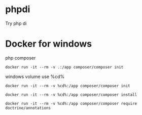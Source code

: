 # phpdi

Try php di

# Docker for windows

php composer 

`docker run -it --rm -v .:/app composer/composer init`

windows volume use %cd%

`docker run -it --rm -v %cd%:/app composer/composer init`

`docker run -it --rm -v %cd%:/app composer/composer install`


`docker run -it --rm -v %cd%:/app composer/composer require doctrine/annotations`
